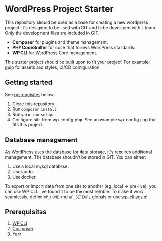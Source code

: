 # WordPress Project Starter

This repository should be used as a base for creating a new wordpress project. It's designed to be used with GIT and to be developed with a team. Only the development files are included in GIT.

* **Composer** for plugins and theme management.
* **PHP CodeSniffer** for code that follows WordPress standards.
* **WP CLI** for WordPress Core management.

This starter project should be built upon to fit your project! For example: gulp for assets and styles, CI/CD configuration.

## Getting started
See [prerequisites](#prerequisites) below.

1. Clone this repository.
1. Run `composer install`.
1. Run `yarn run setup`.
1. Configure site from wp-config.php. See an example wp-config.php that fits this project.

## Database management

As WordPress uses the database for data storage, it's requires additional management. The database shoudn't be stored in GIT. You can either:

1. Use a local mysql database.
1. Use lando.
1. Use docker.

To export or import data from one site to another (eg. local -> pre-live), you can use WP CLI. I've found it to be the most reliable. To make it work seamlessly, define `WP_HOME` and `WP_SITEURL` globals or use [wp-cli again](https://wordpress.org/support/article/changing-the-site-url/#wp-cli)!

## Prerequisites

1. [WP CLI](https://wp-cli.org/)
1. [Composer](https://getcomposer.org/)
1. [Yarn](https://yarnpkg.com/)
